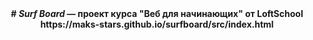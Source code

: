 <center><b># <i>Surf Board</i> — проект курса "Веб для начинающих" от LoftSchool https://maks-stars.github.io/surfboard/src/index.html </b></center>
